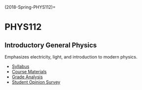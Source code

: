 (2018-Spring-PHYS112)=
# PHYS112

## Introductory General Physics
Emphasizes electricity, light, and introduction to modern physics.


- [Syllabus](2018-Spring-PHYS112-Syllabus)
- [Course Materials](2018-Spring-PHYS112-Course-Materials)
- [Grade Analysis](2018-Spring-PHYS112-Grade-Analysis)
- [Student Opinion Survey](2018-Spring-PHYS112-SOS)
